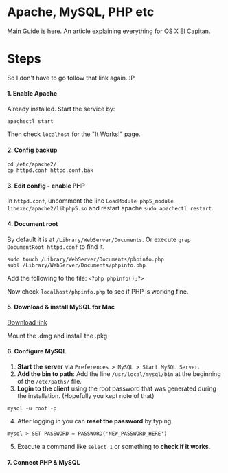 # Apache, MySQL, PHP etc
 
[Main Guide](http://jason.pureconcepts.net/2015/10/install-apache-php-mysql-mac-os-x-el-capitan) is here. An article explaining everything for OS X El Capitan.

# Steps

So I don't have to go follow that link again. :P


#### 1. Enable Apache

Already installed. Start the service by:

```
apachectl start
```

Then check `localhost` for the "It Works!" page.


#### 2. Config backup

```
cd /etc/apache2/
cp httpd.conf httpd.conf.bak
```


#### 3. Edit config - enable PHP

In `httpd.conf`, uncomment the line `LoadModule php5_module libexec/apache2/libphp5.so` and restart apache `sudo apachectl restart`.

#### 4. Document root

By default it is at `/Library/WebServer/Documents`. Or execute `grep DocumentRoot httpd.conf` to find it.

```
sudo touch /Library/WebServer/Documents/phpinfo.php
subl /Library/WebServer/Documents/phpinfo.php
```

Add the following to the file: `<?php phpinfo();?>`

Now check `localhost/phpinfo.php` to see if PHP is working fine.

#### 5. Download & install MySQL for Mac

[Download link](http://dev.mysql.com/downloads/mysql/)

Mount the .dmg and install the .pkg

#### 6. Configure MySQL

 1. **Start the server** via `Preferences > MySQL > Start MySQL Server`.
 2. **Add the bin to path**: Add the line `/usr/local/mysql/bin` at the beginning of the `/etc/paths/` file.
 3. **Login to the client** using the root password that was generated during the installation. (Hopefully you kept note of that)
 
 ```
 mysql -u root -p
 ```
 4. After logging in you can **reset the password** by typing: 
 
 ```
 mysql > SET PASSWORD = PASSWORD('NEW_PASSWORD_HERE')
 ```
 5. Execute a command like `select 1` or something to **check if it works**.

#### 7. Connect PHP & MySQL

